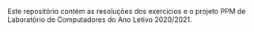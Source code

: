 Este repositório contém as resoluções dos exercícios e o projeto PPM de Laboratório de Computadores do Ano Letivo 2020/2021.
